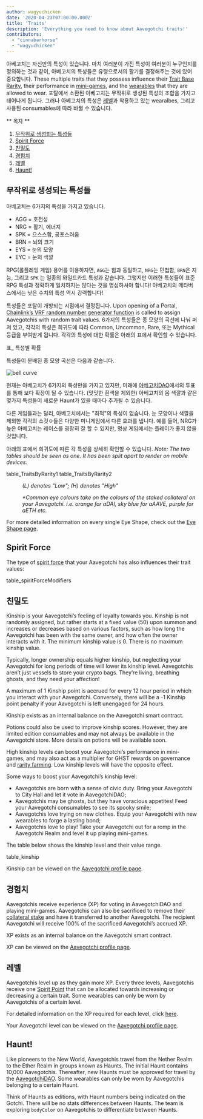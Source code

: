 ```yaml
---
author: wagyuchicken
date: '2020-04-23T07:00:00.000Z'
title: 'Traits'
description: 'Everything you need to know about Aavegotchi traits!'
contributors:
  - "cinnabarhorse"
  - "wagyuchicken"
---
```


아베고치는 자신만의 특성이 있습니다. 마치 여러분이 가진 특성이 여러분이 누구인지를 정의하는 것과 같이, 아베고치의 특성들은 유령으로서의 활기를 결정해주는 것에 있어 중요합니다. These multiple traits that they possess influence their [Trait Base Rarity](/rarity-farming#base-rarity-score), their performance in [mini-games](/minigames), and the [wearables](/wearables) that they are allowed to wear. 포탈에서 소환된 아베고치는 무작위로 생성된 특성의 조합을 가지고 태어나게 됩니다. 그러나 아베고치의 특성은 <a href=#level>레벨</a>과 착용하고 있는 wearalbes, 그리고 사용된 consumables에 따라 바뀔 수 있습니다. 

<div class="contentsBox">

** 목차 **

<ol>
<li><a href=#randomly-generated-traits>무작위로 생성되는 특성들 </a></li>
<li><a href=#spirit-force-trait-modifiers>Spirit Force</a></li>
<li><a href=#kinship>친밀도</a></li>
<li><a href=#experience>경험치</a></li>
<li><a href=#level>레벨</a></li>
<li><a href=#haunt>Haunt!</a></li>
</ol>

</div>

## 무작위로 생성되는 특성들
아베고치는 6가지의 특성을 가지고 있습니다.

* AGG = 호전성
* NRG = 활기, 에너지
* SPK = 으스스함, 공포스러움
* BRN = 뇌의 크기
* EYS = 눈의 모양
* EYC = 눈의 색깔

RPG(롤플레잉 게임) 용어를 이용하자면, `AGG`는 힘과 동일하고, `NRG`는 민첩함, `BRN`은 지능, 그리고 `SPK` 는 일종의 와일드카드 특성과 같습니다. 그렇지만 이러한 특성들이 표준 RPG 특성과 정확하게 일치하지는 않다는 것을 명심하셔야 합니다! 아베고치의 메타버스에서는 낮은 수치의 특성 역시 강력합니다!

특성들은 포탈이 개방되는 시점에서 결정됩니다. Upon opening of a Portal, [Chainlink’s VRF random number generator function](/glossary#chainlink-vrf) is called to assign Aavegotchis with random trait values. 6가지의 특성들은 종 모양의 곡선에 나눠 퍼져 있고, 각각의 특성은 희귀도에 따라 Common, Uncommon, Rare, 또는 Mythical 등급을 부여받게 됩니다. 각각의 특성에 대한 확률은 아래의 표에서 확인할 수 있습니다.

표_ 특성별 확률

특성들이 분배된 종 모양 곡선은 다음과 같습니다.

<img class="bodyImage" src="/traits/bell_curve.png" alt = "bell curve" />

현재는 아베고치가 6가지의 특성만을 가지고 있지만, 미래에 [아베고치DAO](/dao)에서의 투표를 통해 보다 확장이 될 수 있습니다. (밋밋한 흰색을 제외한) 아베고치의 몸 색깔과 같은 몇가지 특성들이 새로운 Haunt가 있을 때마다 추가될 수 있습니다.

다른 게임들과는 달리, 아베고치에서는 "최적"의 특성이 없습니다. 눈 모양이나 색깔을 제외한 각각의 소것ㅇ들은 다양한 미니게임에서 다른 효과를 냅니다. 예를 들어, NRG가 높은 아베고치는 레이스를 굉장히 잘 할 수 있지만, 명상 게임에서는 플레이가 좋지 않을 것입니다.

아래의 표에서 희귀도에 따른 각 특성을 상세히 확인할 수 있습니다. *Note: The two tables should be seen as one. It has been split apart to render on mobile devices.*

table_TraitsByRarity1 table_TraitsByRarity2
<p style="margin-left: 3.0em"><i> (L) denotes "Low"; (H) denotes "High" </i></p>
<p style="margin-left: 3.0em"><i> *Common eye colours take on the colours of the staked collateral on your Aavegotchi. i.e. orange for aDAI, sky blue for aAAVE, purple for aETH etc. </i></p>

For more detailed information on every single Eye Shape, check out the [Eye Shape page](/eye-shape).

## Spirit Force

The type of [spirit force](/atokens) that your Aavegotchi has also influences their trait values:

table_spiritForceModifiers

## 친밀도
Kinship is your Aavegotchi’s feeling of loyalty towards you. Kinship is not randomly assigned, but rather starts at a fixed value (50) upon summon and increases or decreases based on various factors, such as how long the Aavegotchi has been with the same owner, and how often the owner interacts with it. The minimum kinship value is 0. There is no maximum kinship value.

Typically, longer ownership equals higher kinship, but neglecting your Aavegotchi for long periods of time will lower its kinship level. Aavegotchis aren’t just vessels to store your crypto bags. They’re living, breathing ghosts, and they need your affection!

A maximum of 1 Kinship point is accrued for every 12 hour period in which you interact with your Aavegotchi. Conversely, there will be a -1 Kinship point penalty if your Aavegotchi is left unengaged for 24 hours.

Kinship exists as an internal balance on the Aavegotchi smart contract.

Potions could also be used to improve kinship scores. However, they are limited edition consumables and may not always be available in the Aavegotchi store. More details on potions will be available soon.

High kinship levels can boost your Aavegotchi’s performance in mini-games, and may also act as a multiplier for GHST rewards on governance and [rarity farming](/rarity-farming). Low kinship levels will have the opposite effect.

Some ways to boost your Aavegotchi’s kinship level:

* Aavegotchis are born with a sense of civic duty. Bring your Aavegotchi to City Hall and let it vote in AavegotchiDAO;
* Aavegotchis may be ghosts, but they have voracious appetites! Feed your Aavegotchi consumables to see its spooky smile;
* Aavegotchis love trying on new clothes. Equip your Aavegotchi with new wearables to forge a lasting bond;
* Aavegotchis love to play! Take your Aavegotchi out for a romp in the Aavegotchi Realm and level it up playing mini-games.

The table below shows the kinship level and their value range.

table_kinship

Kinship can be viewed on the [Aavegotchi profile page](/aavegotchi-profile).


## 경험치
Aavegotchis receive experience (XP) for voting in AavegotchiDAO and playing mini-games. Aavegotchis can also be sacrificed to remove their [collateral stake](/atokens) and have it transferred to another Aavegotchi. The recipient Aavegotchi will receive 100% of the sacrificed Aavegotchi’s accrued XP.

XP exists as an internal balance on the Aavegotchi smart contract.

XP can be viewed on the [Aavegotchi profile page](/aavegotchi-profile).

## 레벨
Aavegotchis level up as they gain more XP. Every three levels, Aavegotchis receive one [Spirit Point](/glossary#spirit-point) that can be allocated towards increasing or decreasing a certain trait. Some wearables can only be worn by Aavegotchis of a certain level.

For detailed information on the XP required for each level, click [here](/xp).

Your Aavegotchi level can be viewed on the [Aavegotchi profile page](/aavegotchi-profile).

## Haunt!
Like pioneers to the New World, Aavegotchis travel from the Nether Realm to the Ether Realm in groups known as Haunts. The initial Haunt contains 10,000 Aavegotchis. Thereafter, new Haunts must be approved for travel by the [AavegotchiDAO](/dao). Some wearables can only be worn by Aavegotchis belonging to a certain Haunt.

Think of Haunts as editions, with Haunt numbers being indicated on the Gotchi. There will be no stats differences between Haunts. The team is exploring `bodyColor` on Aavegotchis to differentiate between Haunts.
